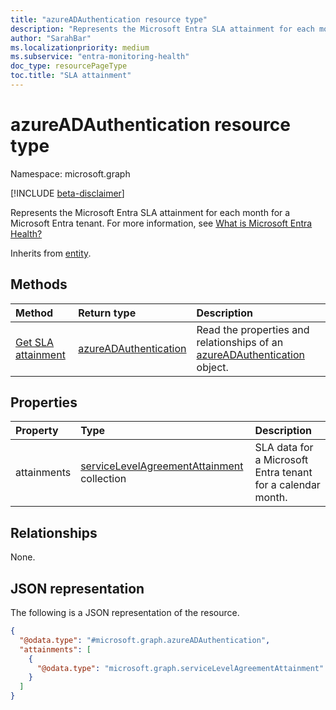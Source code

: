 ```yaml
---
title: "azureADAuthentication resource type"
description: "Represents the Microsoft Entra SLA attainment for each month for a Microsoft Entra tenant."
author: "SarahBar"
ms.localizationpriority: medium
ms.subservice: "entra-monitoring-health"
doc_type: resourcePageType
toc.title: "SLA attainment"
---
```


# azureADAuthentication resource type

Namespace: microsoft.graph

[!INCLUDE [beta-disclaimer](../../includes/beta-disclaimer.md)]

Represents the Microsoft Entra SLA attainment for each month for a Microsoft Entra tenant. For more information, see [What is Microsoft Entra Health?](/entra/identity/monitoring-health/concept-microsoft-entra-health)

Inherits from [entity](../resources/entity.md).

## Methods
|Method|Return type|Description|
|:---|:---|:---|
|[Get SLA attainment](../api/azureadauthentication-get.md)|[azureADAuthentication](../resources/azureadauthentication.md)|Read the properties and relationships of an [azureADAuthentication](../resources/azureadauthentication.md) object.|


## Properties
|Property|Type|Description|
|:---|:---|:---|
|attainments|[serviceLevelAgreementAttainment](../resources/servicelevelagreementattainment.md) collection|SLA data for a Microsoft Entra tenant for a calendar month.|

## Relationships
None.

## JSON representation
The following is a JSON representation of the resource.
<!-- {
  "blockType": "resource",
  "@odata.type": "microsoft.graph.azureADAuthentication",
  "baseType": "microsoft.graph.entity",
  "openType": false
}
-->
``` json
{
  "@odata.type": "#microsoft.graph.azureADAuthentication",
  "attainments": [
    {
      "@odata.type": "microsoft.graph.serviceLevelAgreementAttainment"
    }
  ]
}
```
